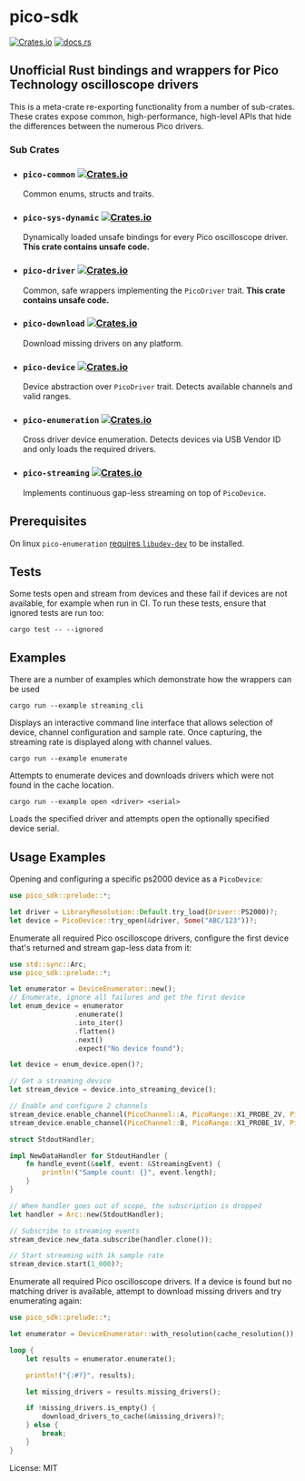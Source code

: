 # pico-sdk

[![Crates.io](https://img.shields.io/crates/v/pico-sdk)](https://crates.io/crates/pico-sdk)
[![docs.rs](https://docs.rs/pico-sdk/badge.svg)](https://docs.rs/pico-sdk/)

## Unofficial Rust bindings and wrappers for Pico Technology oscilloscope drivers

This is a meta-crate re-exporting functionality from a number of sub-crates. These
crates expose common, high-performance, high-level APIs that hide the differences between the
numerous Pico drivers.

### Sub Crates

 - ### `pico-common` [![Crates.io](https://img.shields.io/crates/v/pico-common)](https://crates.io/crates/pico-common)
    Common enums, structs and traits.
 - ### `pico-sys-dynamic` [![Crates.io](https://img.shields.io/crates/v/pico-sys-dynamic)](https://crates.io/crates/pico-sys-dynamic)
    Dynamically loaded unsafe bindings for every Pico oscilloscope driver. **This crate contains unsafe code.**
 - ### `pico-driver` [![Crates.io](https://img.shields.io/crates/v/pico-driver)](https://crates.io/crates/pico-driver)
    Common, safe wrappers implementing the `PicoDriver` trait. **This crate contains unsafe code.**
 - ### `pico-download` [![Crates.io](https://img.shields.io/crates/v/pico-download)](https://crates.io/crates/pico-download)
    Download missing drivers on any platform.
 - ### `pico-device` [![Crates.io](https://img.shields.io/crates/v/pico-device)](https://crates.io/crates/pico-device)
    Device abstraction over `PicoDriver` trait. Detects available channels and valid ranges.
 - ### `pico-enumeration` [![Crates.io](https://img.shields.io/crates/v/pico-enumeration)](https://crates.io/crates/pico-enumeration)
    Cross driver device enumeration. Detects devices via USB Vendor ID and only loads the required drivers.
 - ### `pico-streaming` [![Crates.io](https://img.shields.io/crates/v/pico-streaming)](https://crates.io/crates/pico-streaming)
    Implements continuous gap-less streaming on top of `PicoDevice`.

## Prerequisites
On linux `pico-enumeration` [requires
`libudev-dev`](https://github.com/meatysolutions/pico-sdk/blob/700ab24efe81063316baffff638988cf626c6ffe/.github/workflows/build-and-publish.yml#L32)
to be installed.

## Tests
Some tests open and stream from devices and these fail if devices are not available, for example when run in CI.
To run these tests, ensure that ignored tests are run too:

`cargo test -- --ignored`

## Examples

There are a number of examples which demonstrate how the wrappers can be used

`cargo run --example streaming_cli`

Displays an interactive command line interface that allows selection of device, channel configuration
and sample rate. Once capturing, the streaming rate is displayed along with channel values.

`cargo run --example enumerate`

Attempts to enumerate devices and downloads drivers which were not found in the cache location.

`cargo run --example open <driver> <serial>`

Loads the specified driver and attempts open the optionally specified device serial.


## Usage Examples
Opening and configuring a specific ps2000 device as a `PicoDevice`:
```rust
use pico_sdk::prelude::*;

let driver = LibraryResolution::Default.try_load(Driver::PS2000)?;
let device = PicoDevice::try_open(&driver, Some("ABC/123"))?;
```

Enumerate all required Pico oscilloscope drivers, configure the first device that's returned and stream
gap-less data from it:
```rust
use std::sync::Arc;
use pico_sdk::prelude::*;

let enumerator = DeviceEnumerator::new();
// Enumerate, ignore all failures and get the first device
let enum_device = enumerator
                .enumerate()
                .into_iter()
                .flatten()
                .next()
                .expect("No device found");

let device = enum_device.open()?;

// Get a streaming device
let stream_device = device.into_streaming_device();

// Enable and configure 2 channels
stream_device.enable_channel(PicoChannel::A, PicoRange::X1_PROBE_2V, PicoCoupling::DC);
stream_device.enable_channel(PicoChannel::B, PicoRange::X1_PROBE_1V, PicoCoupling::AC);

struct StdoutHandler;

impl NewDataHandler for StdoutHandler {
    fn handle_event(&self, event: &StreamingEvent) {
        println!("Sample count: {}", event.length);
    }
}

// When handler goes out of scope, the subscription is dropped
let handler = Arc::new(StdoutHandler);

// Subscribe to streaming events
stream_device.new_data.subscribe(handler.clone());

// Start streaming with 1k sample rate
stream_device.start(1_000)?;
```

Enumerate all required Pico oscilloscope drivers. If a device is found but no matching
driver is available, attempt to download missing drivers and try enumerating again:
```rust
use pico_sdk::prelude::*;

let enumerator = DeviceEnumerator::with_resolution(cache_resolution());

loop {
    let results = enumerator.enumerate();

    println!("{:#?}", results);

    let missing_drivers = results.missing_drivers();

    if !missing_drivers.is_empty() {
        download_drivers_to_cache(&missing_drivers)?;
    } else {
        break;
    }
}
```

License: MIT
